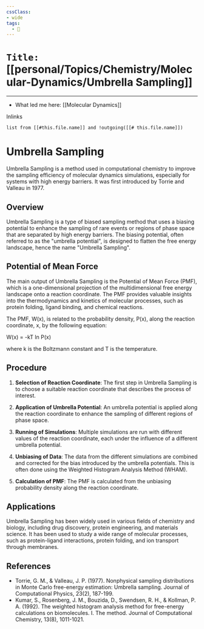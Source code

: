 ```yaml
---
cssClass:
- wide
tags:
  - 🧪
---
```


# `Title:` [[personal/Topics/Chemistry/Molecular-Dynamics/Umbrella Sampling]]
--- 

- What led me here: [[Molecular Dynamics]]

Inlinks
```dataview 
list from [[#this.file.name]] and !outgoing([[# this.file.name]]) 
```

# Umbrella Sampling

Umbrella Sampling is a method used in computational chemistry to improve the sampling efficiency of molecular dynamics simulations, especially for systems with high energy barriers. It was first introduced by Torrie and Valleau in 1977.

## Overview

Umbrella Sampling is a type of biased sampling method that uses a biasing potential to enhance the sampling of rare events or regions of phase space that are separated by high energy barriers. The biasing potential, often referred to as the "umbrella potential", is designed to flatten the free energy landscape, hence the name "Umbrella Sampling".

## Potential of Mean Force

The main output of Umbrella Sampling is the Potential of Mean Force (PMF), which is a one-dimensional projection of the multidimensional free energy landscape onto a reaction coordinate. The PMF provides valuable insights into the thermodynamics and kinetics of molecular processes, such as protein folding, ligand binding, and chemical reactions.

The PMF, W(x), is related to the probability density, P(x), along the reaction coordinate, x, by the following equation:

W(x) = -kT ln P(x)

where k is the Boltzmann constant and T is the temperature.

## Procedure

1. **Selection of Reaction Coordinate**: The first step in Umbrella Sampling is to choose a suitable reaction coordinate that describes the process of interest.

2. **Application of Umbrella Potential**: An umbrella potential is applied along the reaction coordinate to enhance the sampling of different regions of phase space.

3. **Running of Simulations**: Multiple simulations are run with different values of the reaction coordinate, each under the influence of a different umbrella potential.

4. **Unbiasing of Data**: The data from the different simulations are combined and corrected for the bias introduced by the umbrella potentials. This is often done using the Weighted Histogram Analysis Method (WHAM).

5. **Calculation of PMF**: The PMF is calculated from the unbiasing probability density along the reaction coordinate.

## Applications

Umbrella Sampling has been widely used in various fields of chemistry and biology, including drug discovery, protein engineering, and materials science. It has been used to study a wide range of molecular processes, such as protein-ligand interactions, protein folding, and ion transport through membranes.

## References

- Torrie, G. M., & Valleau, J. P. (1977). Nonphysical sampling distributions in Monte Carlo free-energy estimation: Umbrella sampling. Journal of Computational Physics, 23(2), 187-199.
- Kumar, S., Rosenberg, J. M., Bouzida, D., Swendsen, R. H., & Kollman, P. A. (1992). The weighted histogram analysis method for free-energy calculations on biomolecules. I. The method. Journal of Computational Chemistry, 13(8), 1011-1021.